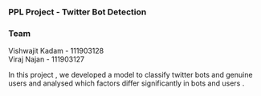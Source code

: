 ### PPL Project - Twitter Bot Detection

### Team
Vishwajit Kadam - 111903128  
Viraj Najan - 111903127

In this project , we developed a model to classify  twitter bots and genuine users and 
analysed which factors differ significantly in bots and users . 
